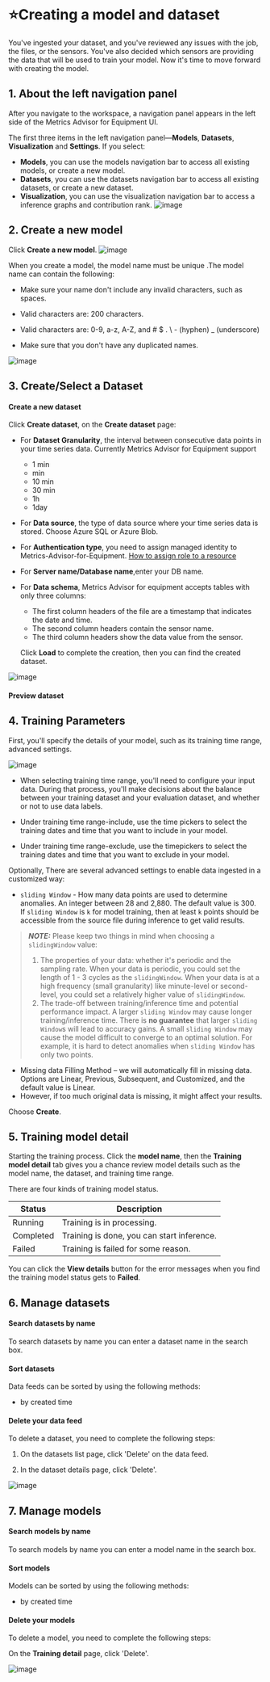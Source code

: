# ⭐Creating a model and dataset

You've ingested your dataset, and you've reviewed any issues with the job, the files, or the sensors. You've also decided which sensors are providing the data that will be used to train your model. Now it's time to move forward with creating the model.

## 1. About the left navigation panel

After you navigate to the workspace,  a navigation panel appears in the left side of the Metrics Advisor for Equipment UI. 

The first three items in the left navigation panel—**Models**, **Datasets**, **Visualization** and **Settings**. If you select:

- **Models**, you can use the models navigation bar to access all existing models, or create a new model.
- **Datasets**, you can use the datasets navigation bar to access all existing datasets, or create a new dataset.
- **Visualization**, you can use the visualization navigation bar to access a inference graphs and contribution rank.
![image](https://user-images.githubusercontent.com/36343326/176643695-d39385ed-26f3-4501-bb36-d4f79559e532.png)


## 2. Create a new model

Click **Create a new model**.
![image](https://user-images.githubusercontent.com/36343326/175043087-24453360-a2a6-41db-85c9-cee02a0d1e5c.png)

When you create a model, the model name must be unique .The model name can contain the following:

- Make sure your name don't include any invalid characters, such as spaces.

- Valid characters are: 200 characters.

- Valid characters are: 0-9, a-z, A-Z, and # $ . \ - (hyphen) _ (underscore)

- Make sure that you don't have any duplicated names.

![image](https://user-images.githubusercontent.com/36343326/175043374-999d68a9-f23b-46ed-87b5-90dd5bf08e8e.png)



## 3. Create/Select a Dataset 

#### Create a new dataset

Click **Create dataset**, on the **Create dataset** page:

- For **Dataset Granularity**, the interval between consecutive data points in your time series data. Currently Metrics Advisor for Equipment support

  - 1 min
  -  min
  - 10 min
  - 30 min
  - 1h
  - 1day

- For **Data source**, the type of data source where your time series data is stored. Choose Azure SQL or Azure Blob. 

- For **Authentication type**,  you need to assign managed identity to Metrics-Advisor-for-Equipment. [How to assign role to a resource](https://github.com/MS-AI-Platform/MetricsAdvisorMultivariate/blob/main/managed_identity.md)

- For **Server name/Database name**,enter your DB name.

- For **Data schema**, Metrics Advisor for equipment accepts tables with only three columns:

  - The first column headers of the file are a timestamp that indicates the date and time. 
  - The second column headers contain the sensor name. 
  - The third column headers show the data value from the sensor.

  Click **Load** to complete the creation, then you can find the created dataset.

![image](https://user-images.githubusercontent.com/36343326/175043003-899fdd93-d535-4804-b341-e49410653217.png)

#### Preview dataset















## 4. Training Parameters

First, you'll specify the details of your model, such as its training time range, advanced settings.

![image](https://user-images.githubusercontent.com/36343326/175045723-4cb8bc63-bf87-4748-ae04-f790e0f805d6.png)

- When selecting training time range, you'll need to configure your input data. During that process, you'll make decisions about the balance between your training dataset and your evaluation dataset, and whether or not to use data labels.

- Under training time range-include, use the time pickers to select the training dates and time that you want to include in your model.

- Under training time range-exclude, use the timepickers to select the training dates and time that you want to exclude in your model.

Optionally, There are several advanced settings to enable data ingested in a customized way:

- `sliding Window` - How many data points are used to determine anomalies. An integer between 28 and 2,880. The default value is 300. If `sliding Window` is `k` for model training, then at least `k` points should be accessible from the source file during inference to get valid results.

> **_NOTE:_**  Please keep two things in mind when choosing a `slidingWindow` value:
>
> 1. The properties of your data: whether it's periodic and the sampling rate. When your data is periodic, you could set the length of 1 - 3 cycles as the `slidingWindow`. When your data is at a high frequency (small granularity) like minute-level or second-level, you could set a relatively higher value of `slidingWindow`.
> 2. The trade-off between training/inference time and potential performance impact. A larger `sliding Window` may cause longer training/inference time. There is **no guarantee** that larger `sliding Window`s will lead to accuracy gains. A small `sliding Window` may cause the model difficult to converge to an optimal solution. For example, it is hard to detect anomalies when `sliding Window` has only two points.

- Missing data Filling Method – we will automatically fill in missing data. Options are Linear, Previous, Subsequent, and Customized, and the default value is Linear.
- However, if too much original data is missing, it might affect your results.

Choose **Create**.

## 5. Training model detail

Starting the training process. Click the **model name**, then the **Training model detail** tab gives you a chance review model details such as the model name, the dataset, and training time range.

There are four kinds of training model status.

| Status    | Description                                |
| --------- | ------------------------------------------ |
| Running   | Training is in processing.                 |
| Completed | Training is done, you can start inference. |
| Failed    | Training is failed for some reason.        |

You can click the **View details** button for the error messages when you find the training model status gets to **Failed**.


## 6. Manage datasets

#### Search datasets by name

To search datasets by name you can enter a dataset name in the search box.

#### Sort datasets

Data feeds can be sorted by using the following methods:

- by created time

#### Delete your data feed

To delete a dataset, you need to complete the following steps:

1. On the datasets list page, click 'Delete' on the data feed.

2. In the dataset details page, click 'Delete'.


![image](https://user-images.githubusercontent.com/36343326/176643089-c06e12b8-0045-4ccd-b598-1b44ba1122ee.png)


## 7. Manage models

#### Search models by name

To search models by name you can enter a model name in the search box.

#### Sort models 

Models can be sorted by using the following methods:

- by created time

#### Delete your models 

To delete a model, you need to complete the following steps:

On the **Training detail** page, click 'Delete'.

![image](https://user-images.githubusercontent.com/36343326/176643591-6121a31f-7229-43c1-9eff-28ac189cec73.png)

